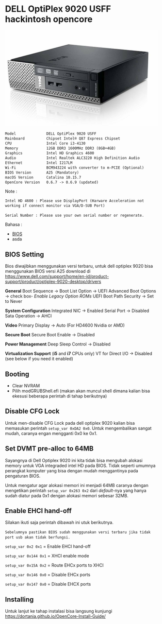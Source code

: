 # DELL OptiPlex 9020 USFF hackintosh opencore

![dell](dell.jpeg)

```
Model              DELL OptiPlex 9020 USFF
Mainboard          Chipset Intel® Q87 Express Chipset
CPU                Intel Core i3-4130
Memory             12GB DDR3 1600MHz DDR3 (8GB+4GB)
Graphics           Intel HD Graphics 4600
Audio              Intel Realtek ALC3220 High Definition Audio
Ethernet           Intel I217LM
Wi-Fi              BCM943224 with converter to m-PCIE (Optional)
BIOS Version       A25 (Mandatory)
macOS Version      Catalina 10.15.7
OpenCore Version   0.6.7 -> 0.6.9 (updated) 
```
Note : 
```
Intel HD 4600 : Please use DisplayPort (Harware Acceleration not working if connect monitor via VGA/D-SUB Port)

Serial Number : Please use your own serial number or regenerate.
```



Bahasa :

- [BIOS]()
- asda



## BIOS Setting

Bios diwajibkan menggunakan versi terbaru, untuk dell optiplex 9020 bisa menggunakan BIOS versi A25 download di https://www.dell.com/support/home/en-id/product-support/product/optiplex-9020-desktop/drivers

**General**
Boot Sequence -> Boot List Option -> UEFI
Advanced Boot Options -> check box- *Enable Legacy Option ROMs*
UEFI Boot Path Security -> Set to Never

**System Configuration**
Integrated NIC -> Enabled
Serial Port -> Disabled
Sata Operation -> AHCI

**Video**
Primary Display -> Auto (For HD4600 Nvidia or AMD)

**Secure Boot**
Secure Boot Enable -> Disabled

**Power Management**
Deep Sleep Control -> Disabled

**Virtualization Support** (**i5** and **i7** CPUs only)
VT for Direct I/O -> Disabled (see below if you need it enabled)

## Booting

- Clear NVRAM
- Pilih modGRUBShell.efi (makan akan muncul shell dimana kalian bisa ekesusi beberapa perintah di tahap berikutnya)

## Disable CFG Lock

Untuk men-disable CFG Lock pada dell optiplex 9020 kalian bisa memasukan perintah `setup_var 0xDA2 0x0`. Untuk mengembalikan sangat mudah, caranya engan mengganti 0x0 ke 0x1.

## Set DVMT pre-alloc to 64MB

Sayangnya di Dell Optiplex 9020 ini kita tidak bisa mengubah alokasi memory untuk VGA integraded intel HD pada BIOS. Tidak seperti umumnya perangkat komputer yang bisa dengan mudah menggantinya pada pengaturan BIOS.

Untuk mengatur agar alokasi memori ini menjadi 64MB caranya dengan mengetikan perintah `setup_var 0x263 0x2`  dari *default*-nya yang hanya sudah diatur pada 0x1 dengan alokasi memori sebesar 32MB.

## Enable EHCI hand-off

Silakan ikuti saja perintah dibawah ini utuk berikutnya. 

`Sebelumnya pastikan BIOS sudah menggunakan versi terbaru jika tidak port usb akan tidak berfungsi.`

`setup_var 0x2 0x1` = Enable EHCI hand-off

`setup_var 0x144 0x1` = XHCI enable mode

`setup_var 0x15A 0x2`	= Route EHCx ports to XHCI

`setup_var 0x146 0x0` = Disable EHCx ports

`setup_var 0x147 0x0`	= Disable EHCX ports

## Installing

Untuk lanjut ke tahap instalasi bisa langsung kunjungi https://dortania.github.io/OpenCore-Install-Guide/
